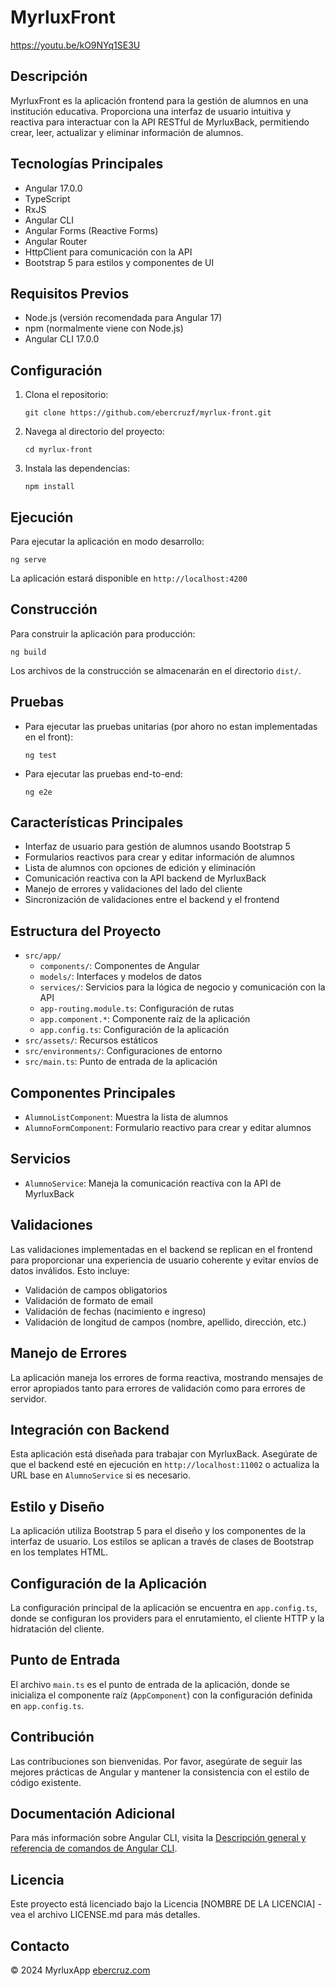 # MyrluxFront
https://youtu.be/kO9NYq1SE3U

## Descripción
MyrluxFront es la aplicación frontend para la gestión de alumnos en una institución educativa. Proporciona una interfaz de usuario intuitiva y reactiva para interactuar con la API RESTful de MyrluxBack, permitiendo crear, leer, actualizar y eliminar información de alumnos.

## Tecnologías Principales
- Angular 17.0.0
- TypeScript
- RxJS
- Angular CLI
- Angular Forms (Reactive Forms)
- Angular Router
- HttpClient para comunicación con la API
- Bootstrap 5 para estilos y componentes de UI

## Requisitos Previos
- Node.js (versión recomendada para Angular 17)
- npm (normalmente viene con Node.js)
- Angular CLI 17.0.0

## Configuración
1. Clona el repositorio:
   ```
   git clone https://github.com/ebercruzf/myrlux-front.git
   ```
2. Navega al directorio del proyecto:
   ```
   cd myrlux-front
   ```
3. Instala las dependencias:
   ```
   npm install
   ```

## Ejecución
Para ejecutar la aplicación en modo desarrollo:
```
ng serve
```
La aplicación estará disponible en `http://localhost:4200`

## Construcción
Para construir la aplicación para producción:
```
ng build
```
Los archivos de la construcción se almacenarán en el directorio `dist/`.

## Pruebas
- Para ejecutar las pruebas unitarias (por ahoro no estan implementadas en el front):
  ```
  ng test
  ```
- Para ejecutar las pruebas end-to-end:
  ```
  ng e2e
  ```

## Características Principales
- Interfaz de usuario para gestión de alumnos usando Bootstrap 5
- Formularios reactivos para crear y editar información de alumnos
- Lista de alumnos con opciones de edición y eliminación
- Comunicación reactiva con la API backend de MyrluxBack
- Manejo de errores y validaciones del lado del cliente
- Sincronización de validaciones entre el backend y el frontend

## Estructura del Proyecto
- `src/app/`
    - `components/`: Componentes de Angular
    - `models/`: Interfaces y modelos de datos
    - `services/`: Servicios para la lógica de negocio y comunicación con la API
    - `app-routing.module.ts`: Configuración de rutas
    - `app.component.*`: Componente raíz de la aplicación
    - `app.config.ts`: Configuración de la aplicación
- `src/assets/`: Recursos estáticos
- `src/environments/`: Configuraciones de entorno
- `src/main.ts`: Punto de entrada de la aplicación

## Componentes Principales
- `AlumnoListComponent`: Muestra la lista de alumnos
- `AlumnoFormComponent`: Formulario reactivo para crear y editar alumnos

## Servicios
- `AlumnoService`: Maneja la comunicación reactiva con la API de MyrluxBack

## Validaciones
Las validaciones implementadas en el backend se replican en el frontend para proporcionar una experiencia de usuario coherente y evitar envíos de datos inválidos. Esto incluye:

- Validación de campos obligatorios
- Validación de formato de email
- Validación de fechas (nacimiento e ingreso)
- Validación de longitud de campos (nombre, apellido, dirección, etc.)

## Manejo de Errores
La aplicación maneja los errores de forma reactiva, mostrando mensajes de error apropiados tanto para errores de validación como para errores de servidor.

## Integración con Backend
Esta aplicación está diseñada para trabajar con MyrluxBack. Asegúrate de que el backend esté en ejecución en `http://localhost:11002` o actualiza la URL base en `AlumnoService` si es necesario.

## Estilo y Diseño
La aplicación utiliza Bootstrap 5 para el diseño y los componentes de la interfaz de usuario. Los estilos se aplican a través de clases de Bootstrap en los templates HTML.

## Configuración de la Aplicación
La configuración principal de la aplicación se encuentra en `app.config.ts`, donde se configuran los providers para el enrutamiento, el cliente HTTP y la hidratación del cliente.

## Punto de Entrada
El archivo `main.ts` es el punto de entrada de la aplicación, donde se inicializa el componente raíz (`AppComponent`) con la configuración definida en `app.config.ts`.

## Contribución
Las contribuciones son bienvenidas. Por favor, asegúrate de seguir las mejores prácticas de Angular y mantener la consistencia con el estilo de código existente.

## Documentación Adicional
Para más información sobre Angular CLI, visita la [Descripción general y referencia de comandos de Angular CLI](https://angular.io/cli).

## Licencia
Este proyecto está licenciado bajo la Licencia [NOMBRE DE LA LICENCIA] - vea el archivo LICENSE.md para más detalles.

## Contacto
© 2024 MyrluxApp [ebercruz.com](https://ebercruz.com)
